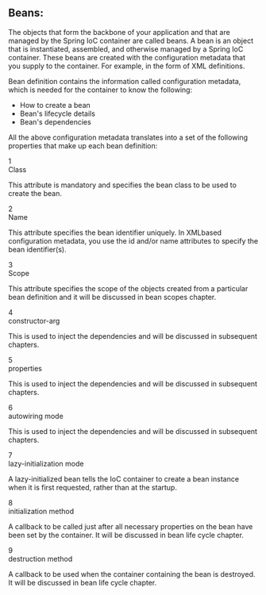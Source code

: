 ## Beans:

The objects that form the backbone of your application and that are managed by the Spring IoC container are called beans. A bean is an object that is instantiated, assembled, and otherwise managed by a Spring IoC container. These beans are created with the configuration metadata that you supply to the container. For example, in the form of XML <bean/> definitions.

Bean definition contains the information called configuration metadata, which is needed for the container to know the following:

- How to create a bean
- Bean's lifecycle details
- Bean's dependencies

All the above configuration metadata translates into a set of the following properties that make up each bean definition:

1 	
Class

This attribute is mandatory and specifies the bean class to be used to create the bean.

2 	
Name

This attribute specifies the bean identifier uniquely. In XMLbased configuration metadata, you use the id and/or name attributes to specify the bean identifier(s).

3 	
Scope

This attribute specifies the scope of the objects created from a particular bean definition and it will be discussed in bean scopes chapter.

4 	
constructor-arg

This is used to inject the dependencies and will be discussed in subsequent chapters.

5 	
properties

This is used to inject the dependencies and will be discussed in subsequent chapters.

6 	
autowiring mode

This is used to inject the dependencies and will be discussed in subsequent chapters.

7 	
lazy-initialization mode

A lazy-initialized bean tells the IoC container to create a bean instance when it is first requested, rather than at the startup.

8 	
initialization method

A callback to be called just after all necessary properties on the bean have been set by the container. It will be discussed in bean life cycle chapter.

9 	
destruction method

A callback to be used when the container containing the bean is destroyed. It will be discussed in bean life cycle chapter.

